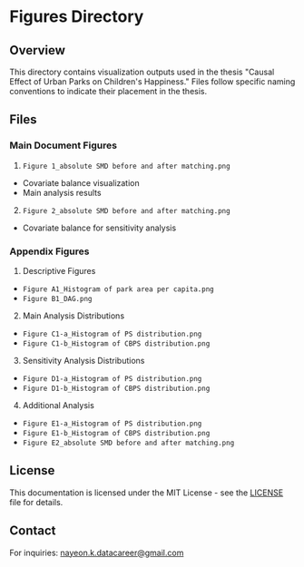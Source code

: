 # Figures Directory

## Overview
This directory contains visualization outputs used in the thesis "Causal Effect of Urban Parks on Children's Happiness." Files follow specific naming conventions to indicate their placement in the thesis.

## Files

### Main Document Figures
1. `Figure 1_absolute SMD before and after matching.png`
- Covariate balance visualization
- Main analysis results

2. `Figure 2_absolute SMD before and after matching.png`
- Covariate balance for sensitivity analysis

### Appendix Figures
1. Descriptive Figures
- `Figure A1_Histogram of park area per capita.png`
- `Figure B1_DAG.png`

2. Main Analysis Distributions
- `Figure C1-a_Histogram of PS distribution.png`
- `Figure C1-b_Histogram of CBPS distribution.png`

3. Sensitivity Analysis Distributions
- `Figure D1-a_Histogram of PS distribution.png`
- `Figure D1-b_Histogram of CBPS distribution.png`

4. Additional Analysis
- `Figure E1-a_Histogram of PS distribution.png`
- `Figure E1-b_Histogram of CBPS distribution.png`
- `Figure E2_absolute SMD before and after matching.png`

## License
This documentation is licensed under the MIT License - see the [LICENSE](LICENSE) file for details.

## Contact
For inquiries: nayeon.k.datacareer@gmail.com
